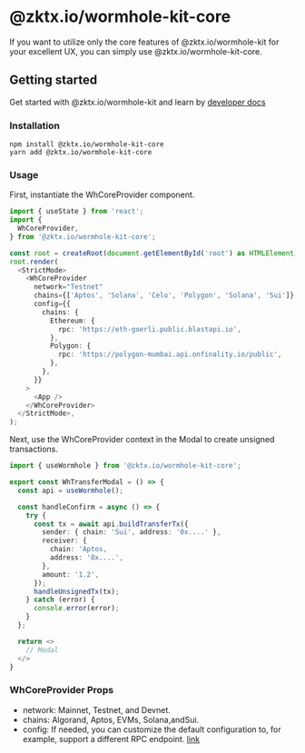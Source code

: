 # @zktx.io/wormhole-kit-core

If you want to utilize only the core features of @zktx.io/wormhole-kit for your excellent UX, you can simply use @zktx.io/wormhole-kit-core.

## Getting started

Get started with @zktx.io/wormhole-kit and learn by [developer docs](https://docs.zktx.io/)

### Installation

```
npm install @zktx.io/wormhole-kit-core
yarn add @zktx.io/wormhole-kit-core
```

### Usage

First, instantiate the WhCoreProvider component.

```typescript
import { useState } from 'react';
import {
  WhCoreProvider,
} from '@zktx.io/wormhole-kit-core';

const root = createRoot(document.getElementById('root') as HTMLElement);
root.render(
  <StrictMode>
    <WhCoreProvider
      network="Testnet"
      chains={['Aptos', 'Solana', 'Celo', 'Polygon', 'Solana', 'Sui']}
      config={{
        chains: {
          Ethereum: {
            rpc: 'https://eth-goerli.public.blastapi.io',
          },
          Polygon: {
            rpc: 'https://polygon-mumbai.api.onfinality.io/public',
          },
        },
      }}
    >
      <App />
    </WhCoreProvider>
  </StrictMode>,
);
```

Next, use the WhCoreProvider context in the Modal to create unsigned transactions.

```typescript
import { useWormhole } from '@zktx.io/wormhole-kit-core';

export const WhTransferModal = () => {
  const api = useWormhole();

  const handleConfirm = async () => {
    try {
      const tx = await api.buildTransferTx({
        sender: { chain: 'Sui', address: '0x....' },
        receiver: {
          chain: 'Aptos,
          address: '0x....',
        },
        amount: '1.2',
      });
      handleUnsignedTx(tx);
    } catch (error) {
      console.error(error);
    }
  };

  return <>
    // Modal
  </>
}
```

### WhCoreProvider Props

- network: Mainnet, Testnet, and Devnet.
- chains: Algorand, Aptos, EVMs, Solana,andSui.
- config: If needed, you can customize the default configuration to, for example, support a different RPC endpoint. [link](https://docs.wormhole.com/wormhole/reference/sdk-docs#usage)
